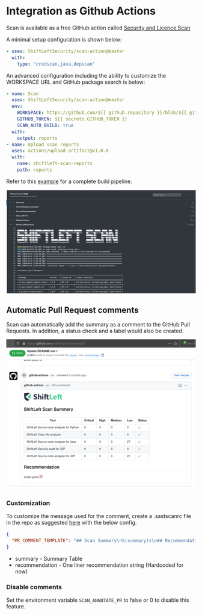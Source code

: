 # Integration as Github Actions

Scan is available as a free GitHub action called [Security and Licence Scan](https://github.com/marketplace/actions/security-and-licence-scan)

A minimal setup configuration is shown below:

```yaml
- uses: ShiftLeftSecurity/scan-action@master
  with:
    type: "credscan,java,depscan"
```

An advanced configuration including the ability to customize the WORKSPACE URL and GitHub package search is below:

```yaml
- name: Scan
  uses: ShiftLeftSecurity/scan-action@master
  env:
    WORKSPACE: https://github.com/${{ github.repository }}/blob/${{ github.sha }}
    GITHUB_TOKEN: ${{ secrets.GITHUB_TOKEN }}
    SCAN_AUTO_BUILD: true
  with:
    output: reports
- name: Upload scan reports
  uses: actions/upload-artifact@v1.0.0
  with:
    name: shiftleft-scan-reports
    path: reports
```

Refer to this [example](https://github.com/ShiftLeftSecurity/HelloShiftLeft/blob/master/.github/workflows/slscan.yml) for a complete build pipeline.

![Reports](img/scan-github.png)

## Automatic Pull Request comments

Scan can automatically add the summary as a comment to the GitHub Pull Requests. In addition, a status check and a label would also be created.

![Reports](img/gh-pr-comment.png)

### Customization

To customize the message used for the comment, create a .sastscanrc file in the repo as suggested [here](tips.md) with the below config.

```json
{
  "PR_COMMENT_TEMPLATE": "## Scan Summary\n%(summary)s\n## Recommendation\n%(recommendation)s\n"
}
```

- summary - Summary Table
- recommendation - One liner recommendation string (Hardcoded for now)

### Disable comments

Set the environment variable `SCAN_ANNOTATE_PR` to false or 0 to disable this feature.

